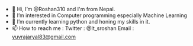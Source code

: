 - 👋 Hi, I’m @Roshan310 and I'm from Nepal.
- 👀 I’m interested in Computer programming especially Machine Learning
- 🌱 I’m currently learning python and honing my skills in it.
- 📫 How to reach me :
  Twitter : @It_sroshan
   Email  : yuvrajaryal83@gmail.com

<!---
Roshan310/Roshan310 is a ✨ special ✨ repository because its `README.md` (this file) appears on your GitHub profile.
You can click the Preview link to take a look at your changes.
--->
